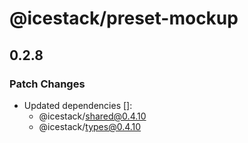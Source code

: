 # @icestack/preset-mockup

## 0.2.8

### Patch Changes

- Updated dependencies []:
  - @icestack/shared@0.4.10
  - @icestack/types@0.4.10
